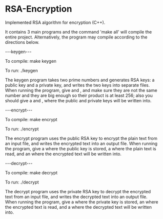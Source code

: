 # RSA-Encryption
Implemented RSA algorithm for encryption (C++).

It contains 3 main programs and the command 'make all' will compile the entire project. Alternatively, the program may compile according to the directions below.


---keygen---

To compile: make keygen

To run: ./keygen <a prime number> <another prime number> <public key file name> <private key file name>

The keygen program takes two prime numbers and generates RSA keys: a public key and a private key, and writes the two keys into separate files. When running the program, give <a prime number> and <another prime number>, and make sure they are not the same number and they are big enough so their product is at least 256; also you should give  a <public key file name> and  <private key file name>, where the public and private keys will be written into.

---encrypt---

To compile: make encrypt

To run: ./encrypt <public key file name> <plain text file name> <encrypted file name> 

The encrypt program uses the public RSA key to encrypt the plain text from an input file, and writes the encrypted text into an output file. When running the program, give a <public key file name> where the public key is stored, a <plain text file name> where the plain text is read, and an <encrypted file name> where the encrypted text will be written into.


---decrypt---

To compile: make decrypt

To run: ./decrypt <private key file name> <encrypted file name> <decrypted file name> 

The decrypt program uses the private RSA key to decrypt the encrypted text from an input file, and writes the decrypted text into an output file. When running the program, give a <private key file name> where the private key is stored, an <encrypted file name> where the encrypted text is read, and a <decrypted file name> where the decrypted text will be written into.
